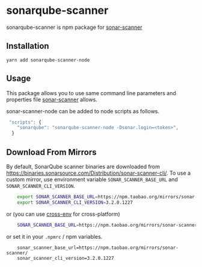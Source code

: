 # sonarqube-scanner


sonarqube-scanner is npm package for [sonar-scanner](https://docs.sonarqube.org/display/SCAN/Analyzing+with+SonarQube+Scanner)

## Installation

`yarn add sonarqube-scanner-node`

## Usage

This package allows you to use same command line parameters and properties file [sonar-scanner](https://docs.sonarqube.org/display/SCAN/Analyzing+with+SonarQube+Scanner) allows.

sonar-scanner-node can be added to node scripts as follows. 

```javascript  
 "scripts": {
    "sonarqube": "sonarqube-scanner-node -Dsonar.login=<token>",
  }
  ```
  
## Download From Mirrors

By default, SonarQube scanner binaries are downloaded from https://binaries.sonarsource.com/Distribution/sonar-scanner-cli/. To use a custom mirror, use
environment variable `SONAR_SCANNER_BASE_URL` and `SONAR_SCANNER_CLI_VERSION`.

```sh
    export SONAR_SCANNER_BASE_URL=https://npm.taobao.org/mirrors/sonar-scanner/
    export SONAR_SCANNER_CLI_VERSION=3.2.0.1227
```

or (you can use [cross-env](https://www.npmjs.com/package/cross-env) for cross-platform)

```sh
    SONAR_SCANNER_BASE_URL=https://npm.taobao.org/mirrors/sonar-scanner/ SONAR_SCANNER_CLI_VERSION=3.2.0.1227 npm i
```

or set it in your `.npmrc` / npm variables.

```
    sonar_scanner_base_url=https://npm.taobao.org/mirrors/sonar-scanner/
    sonar_scanner_cli_version=3.2.0.1227
```



